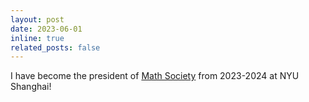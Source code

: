 ```yaml
---
layout: post
date: 2023-06-01
inline: true
related_posts: false
---
```


I have become the president of [Math Society](https://shanghai.nyu.edu/) from 2023-2024 at NYU Shanghai!
